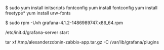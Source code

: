 $ sudo yum install initscripts fontconfig
yum install fontconfig
yum install freetype*
yum install urw-fonts

$ sudo rpm -Uvh grafana-4.1.2-1486989747.x86_64.rpm



/etc/init.d/grafana-server start


tar xf /tmp/alexanderzobnin-zabbix-app.tar.gz  -C /var/lib/grafana/plugins